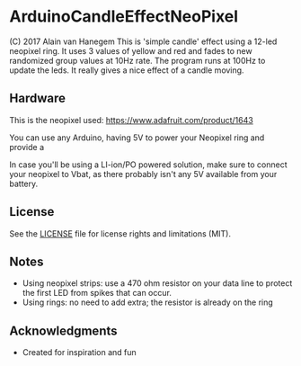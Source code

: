 # ArduinoCandleEffectNeoPixel

(C) 2017 Alain van Hanegem
This is 'simple candle' effect using a 12-led neopixel ring. It uses 3 values of yellow and red and fades to new randomized group values at 10Hz rate. The program runs at 100Hz to update the leds. It really gives a nice effect of a candle moving.


## Hardware

This is the neopixel used: https://www.adafruit.com/product/1643

You can use any Arduino, having 5V to power your Neopixel ring and provide a 

In case you'll be using a LI-ion/PO powered solution, make sure to connect your neopixel to Vbat, as there probably isn't any 5V available from your battery.

## License 

See the [LICENSE](LICENSE.md) file for license rights and limitations (MIT).

## Notes
* Using neopixel strips: use a 470 ohm resistor on your data line to protect the first LED from spikes that can occur.
* Using rings: no need to add extra; the resistor is already on the ring

## Acknowledgments

* Created for inspiration and fun
